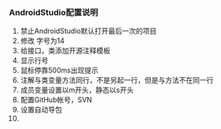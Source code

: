 ### AndroidStudio配置说明
1. 禁止AndroidStudio默认打开最后一次的项目
2. 修改 字号为14
3. 给接口，类添加开源注释模板
4. 显示行号
5. 鼠标停靠500ms出现提示
6. 注解与类变量方法同行，不是另起一行，但是与方法不在同一行
7. 成员变量设置以m开头，静态以s开头
8. 配置GitHub帐号，SVN
9. 设置自动导包
10. 

